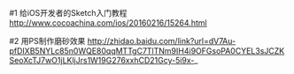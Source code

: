 #1 给iOS开发者的Sketch入门教程
http://www.cocoachina.com/ios/20160216/15264.html

#2 用PS制作磨砂效果
http://zhidao.baidu.com/link?url=dV7Au-pfDIXB5NYLc85n0WQE80qqMTTgC7TlTNm9IH4i9OFGsoPA0CYEL3sJCZKSeoXcTJ7wO1jLKljJrs1W19G276xxhCD21Gcy-5i9x-_

